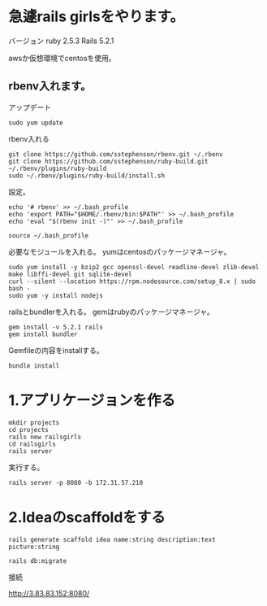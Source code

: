 
# 急遽rails girlsをやります。

バージョン
ruby 2.5.3
Rails 5.2.1

awsか仮想環境でcentosを使用。

## rbenv入れます。

アップデート

```
sudo yum update
```

rbenv入れる

```
git clone https://github.com/sstephenson/rbenv.git ~/.rbenv
git clone https://github.com/sstephenson/ruby-build.git ~/.rbenv/plugins/ruby-build
sudo ~/.rbenv/plugins/ruby-build/install.sh
```

設定。

```
echo '# rbenv' >> ~/.bash_profile
echo 'export PATH="$HOME/.rbenv/bin:$PATH"' >> ~/.bash_profile
echo 'eval "$(rbenv init -)"' >> ~/.bash_profile
```

```
source ~/.bash_profile
```

必要なモジュールを入れる。
yumはcentosのパッケージマネージャ。

```
sudo yum install -y bzip2 gcc openssl-devel readline-devel zlib-devel make libffi-devel git sqlite-devel
curl --silent --location https://rpm.nodesource.com/setup_8.x | sudo bash -
sudo yum -y install nodejs
```

railsとbundlerを入れる。
gemはrubyのパッケージマネージャ。

```
gem install -v 5.2.1 rails
gem install bundler
```

Gemfileの内容をinstallする。

```
bundle install
```

# 1.アプリケージョンを作る

```
mkdir projects
cd projects
rails new railsgirls
cd railsgirls
rails server
```


実行する。

```
rails server -p 8080 -b 172.31.57.210
```


# 2.Ideaのscaffoldをする

```
rails generate scaffold idea name:string description:text picture:string
```

```
rails db:migrate
```

接続

http://3.83.83.152:8080/



